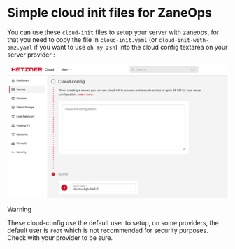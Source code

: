# Simple cloud init files for ZaneOps

You can use these `cloud-init` files to setup your server with zaneops, for that you need to copy the file in `cloud-init.yaml` (or `cloud-init-with-omz.yaml` if you want to use `oh-my-zsh`) into the cloud config textarea on your server provider :

![screenshot from hetzner](./hetzner-screenshot.png)

> [!WARNING]
> These cloud-config use the default user to setup, on some providers, the default user is `root` which is not recommended for security purposes. Check with your provider to be sure.